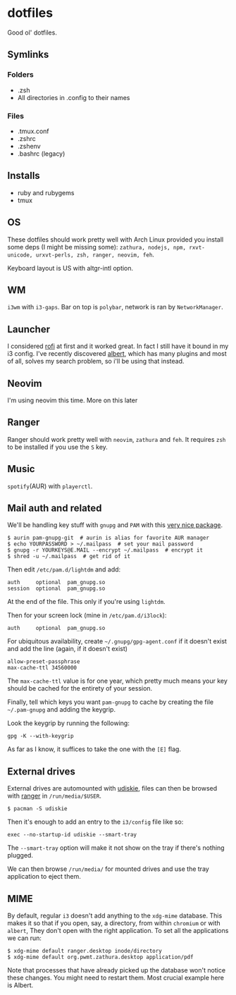 # dotfiles

Good ol' dotfiles.

## Symlinks

### Folders

* .zsh
* All directories in .config to their names

### Files

* .tmux.conf
* .zshrc
* .zshenv
* .bashrc (legacy)

## Installs

* ruby and rubygems
* tmux

## OS

These dotfiles should work pretty well with Arch Linux provided you install some
deps (I might be missing some): `zathura, nodejs, npm, rxvt-unicode,
urxvt-perls, zsh, ranger, neovim, feh`.

Keyboard layout is US with altgr-intl option.

## WM

`i3wm` with `i3-gaps`. Bar on top is `polybar`, network is ran by
`NetworkManager`.

## Launcher

I considered [rofi](https://github.com/DaveDavenport/rofi) at first and it
worked great. In fact I still have it bound in my i3 config. I've recently
discovered [albert](https://albertlauncher.github.io/), which has many plugins
and most of all, solves my search problem, so i'll be using that instead.

## Neovim

I'm using neovim this time. More on this later

## Ranger

Ranger should work pretty well with `neovim`, `zathura` and `feh`. It requires
`zsh` to be installed if you use the `S` key.

## Music

`spotify`(AUR) with `playerctl`.

## Mail auth and related

We'll be handling key stuff with `gnupg` and `PAM` with this
[very nice package](https://github.com/cruegge/pam-gnupg).

```
$ aurin pam-gnupg-git  # aurin is alias for favorite AUR manager
$ echo YOURPASSWORD > ~/.mailpass  # set your mail password
$ gnupg -r YOURKEYS@E.MAIL --encrypt ~/.mailpass  # encrypt it
$ shred -u ~/.mailpass  # get rid of it
```

Then edit `/etc/pam.d/lightdm` and add:
```
auth     optional  pam_gnupg.so
session  optional  pam_gnupg.so
```
At the end of the file. This only if you're using `lightdm`.

Then for your screen lock (mine in `/etc/pam.d/i3lock`):
```
auth     optional  pam_gnupg.so
```

For ubiquitous availability, create `~/.gnupg/gpg-agent.conf` if it doesn't
exist and add the line (again, if it doesn't exist)

```
allow-preset-passphrase
max-cache-ttl 34560000
```

The `max-cache-ttl` value is for one year, which pretty much means your key
should be cached for the entirety of your session.

Finally, tell which keys you want `pam-gnupg` to cache by creating the file
`~/.pam-gnupg` and adding the keygrip.

Look the keygrip by running the following:
```
gpg -K --with-keygrip
```

As far as I know, it suffices to take the one with the `[E]` flag.


## External drives

External drives are automounted with
[udiskie](https://github.com/coldfix/udiskie), files can then be browsed with
[ranger](https://github.com/ranger/ranger) in `/run/media/$USER`.

```
$ pacman -S udiskie
```

Then it's enough to add an entry to the `i3/config` file like so:
```
exec --no-startup-id udiskie --smart-tray
```

The `--smart-tray` option will make it not show on the tray if there's nothing
plugged.

We can then browse `/run/media/` for mounted drives and use the tray application
to eject them.

## MIME

By default, regular `i3` doesn't add anything to the `xdg-mime` database. This
makes it so that if you open, say, a directory, from within `chromium` or with
`albert`, They don't open with the right application. To set all the
applications we can run:

```
$ xdg-mime default ranger.desktop inode/directory
$ xdg-mime default org.pwmt.zathura.desktop application/pdf
```

Note that processes that have already picked up the database won't notice these
changes. You might need to restart them. Most crucial example here is Albert.
